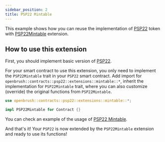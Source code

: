 ```yaml
---
sidebar_position: 2
title: PSP22 Mintable
---
```


This example shows how you can reuse the implementation of
[PSP22](https://github.com/727-Ventures/openbrush-contracts/tree/main/contracts/src/token/psp22) token with [PSP22Mintable](https://github.com/727-Ventures/openbrush-contracts/tree/main/contracts/src/token/psp22/extensions/mintable.rs) extension.

## How to use this extension

First, you should implement basic version of [PSP22](/OpenBrush/smart-contracts/PSP22).

For your smart contract to use this extension, you only need to implement the 
`PSP22Mintable` trait in your `PSP22` smart contract. Add import for 
`openbrush::contracts::psp22::extensions::mintable::*`, inherit the implementation for 
`PSP22Mintable` trait, where you can also customize (override) the original functions 
from `PSP22Mintable`.

```rust
use openbrush::contracts::psp22::extensions::mintable::*;

impl PSP22Mintable for Contract {}
```

You can check an example of the usage of [PSP22 Mintable](https://github.com/727-Ventures/openbrush-contracts/tree/main/examples/psp22_extensions/mintable).

And that's it! Your `PSP22` is now extended by the `PSP22Mintable` extension and ready to use its functions!
